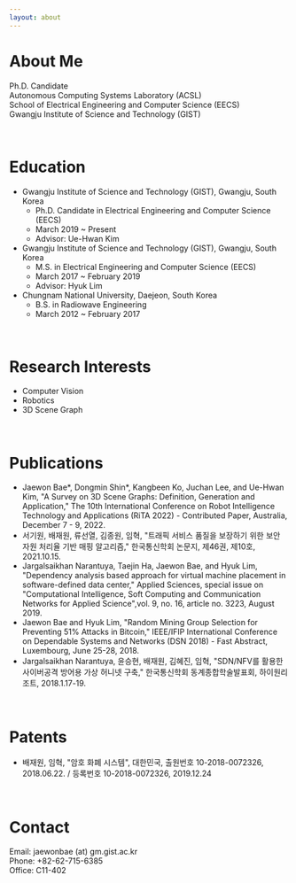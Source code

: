 ```yaml
---
layout: about 
---
```


# About Me
Ph.D. Candidate  
Autonomous Computing Systems Laboratory (ACSL)   
School of Electrical Engineering and Computer Science (EECS)   
Gwangju Institute of Science and Technology (GIST)   

<br/>

# Education
* Gwangju Institute of Science and Technology (GIST), Gwangju, South Korea
  * Ph.D. Candidate in Electrical Engineering and Computer Science (EECS)
  * March 2019 ~ Present
  * Advisor: Ue-Hwan Kim
* Gwangju Institute of Science and Technology (GIST), Gwangju, South Korea
  * M.S. in Electrical Engineering and Computer Science (EECS)
  * March 2017 ~ February 2019
  * Advisor: Hyuk Lim
* Chungnam National University, Daejeon, South Korea
  * B.S. in Radiowave Engineering
  * March 2012 ~ February 2017

<br/>

# Research Interests
* Computer Vision
* Robotics
* 3D Scene Graph

<br/>

# Publications
* Jaewon Bae\*, Dongmin Shin\*, Kangbeen Ko, Juchan Lee, and Ue-Hwan Kim, "A Survey on 3D Scene Graphs: Definition, Generation and Application," The 10th International Conference on Robot Intelligence Technology and Applications (RiTA 2022) - Contributed Paper, Australia, December 7 - 9, 2022.
* 서기원, 배재원, 류선열, 김종원, 임혁, "트래픽 서비스 품질을 보장하기 위한 보안 자원 처리율 기반 매핑 알고리즘," 한국통신학회 논문지, 제46권, 제10호, 2021.10.15.
* Jargalsaikhan Narantuya, Taejin Ha, Jaewon Bae, and Hyuk Lim, "Dependency analysis based approach for virtual machine placement in software-defined data center," Applied Sciences, special issue on "Computational Intelligence, Soft Computing and Communication Networks for Applied Science",vol. 9, no. 16, article no. 3223, August 2019.
* Jaewon Bae and Hyuk Lim, "Random Mining Group Selection for Preventing 51% Attacks in Bitcoin," IEEE/IFIP International Conference on Dependable Systems and Networks (DSN 2018) - Fast Abstract, Luxembourg, June 25-28, 2018.
* Jargalsaikhan Narantuya, 윤승현, 배재원, 김혜진, 임혁, "SDN/NFV를 활용한 사이버공격 방어용 가상 허니넷 구축," 한국통신학회 동계종합학술발표회, 하이원리조트, 2018.1.17-19.

<br/>

# Patents
* 배재원, 임혁, "암호 화폐 시스템", 대한민국, 출원번호 10-2018-0072326, 2018.06.22. / 등록번호 10-2018-0072326, 2019.12.24

<br/>

# Contact
Email: jaewonbae (at) gm.gist.ac.kr  
Phone: +82-62-715-6385  
Office: C11-402 
